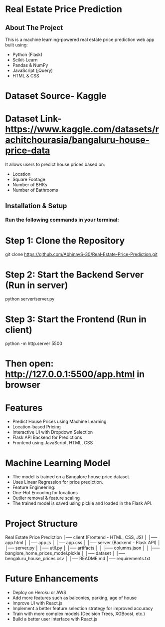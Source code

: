 # Real Estate Price Prediction

## About The Project
This is a machine learning-powered real estate price prediction web app built using:
- Python (Flask)
- Scikit-Learn
- Pandas & NumPy
- JavaScript (jQuery)
- HTML & CSS

# Dataset Source- Kaggle
# Dataset Link- https://www.kaggle.com/datasets/rachitchourasia/bangaluru-house-price-data

It allows users to predict house prices based on:
- Location
- Square Footage
- Number of BHKs
- Number of Bathrooms

## Installation & Setup

### Run the following commands in your terminal:


# Step 1: Clone the Repository
git clone https://github.com/AbhinavS-30/Real-Estate-Price-Prediction.git

# Step 2: Start the Backend Server (Run in server)
python server/server.py

# Step 3: Start the Frontend (Run in client)
python -m http.server 5500
# Then open: http://127.0.0.1:5500/app.html in browser

# Features
- Predict House Prices using Machine Learning
- Location-based Pricing
- Interactive UI with Dropdown Selection
- Flask API Backend for Predictions
- Frontend using JavaScript, HTML, CSS

# Machine Learning Model
- The model is trained on a Bangalore house price dataset.
- Uses Linear Regression for price prediction.
- Feature Engineering:
- One-Hot Encoding for locations
- Outlier removal & feature scaling
- The trained model is saved using pickle and loaded in the Flask API.

# Project Structure

Real Estate Price Prediction
│── client (Frontend - HTML, CSS, JS)
│   │── app.html
│   │── app.js
│   │── app.css
│
│── server (Backend - Flask API)
│   │── server.py
│   │── util.py
│   │── artifacts
│   │   ├── columns.json
│   │   ├── banglore_home_prices_model.pickle
│
│── dataset
│   │── bengaluru_house_prices.csv
│
│── README.md
│── requirements.txt

# Future Enhancements
- Deploy on Heroku or AWS
- Add more features such as balconies, parking, age of house
- Improve UI with React.js
- Implement a better feature selection strategy for improved accuracy
- Train with more complex models (Decision Trees, XGBoost, etc.)
- Build a better user interface with React.js
